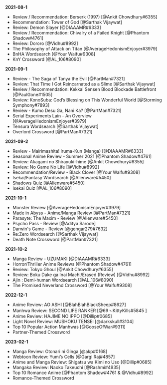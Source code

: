 
__**2021-08-1**__
- Review / Recommendation: Berserk (1997) [@Ankit Chowdhury#6355]
- Recommendation: Tower of God [@Sarthak Vijaywat]
- Review: Demon Slayer [@DIAAAMR#6333]
- Review / Recommendation: Chivalry of a Failed Knight [@Phantom Shadow#4761]
- Review: Dororo [@Vidhu#8992]
- The Philosophy of Attack on Titan [@AverageHedonismEnjoyer#3979]
- BnHA Wordsearch [@Your Waifu#9308]
- KnY Crossword [@AL_106#8090]

__**2021-09-1**__
- Review - The Saga of Tanya the Evil [@PartMan#7321]
- Review: That Time I Got Reincarnated as a Slime [@Sarthak Vijaywat]
- Review / Recommendation: Kekkai Sensen Blood Blockade Battlefront [@PaulGone#1505]
- Review: KonoSuba: God’s Blessing on This Wonderful World [@Storming Symphony#7893]
- Review - Kumo Desu Ga, Nani Ka? [@PartMan#7321]
- Serial Experiments Lain - An Overview [@AverageHedonismEnjoyer#3979]
- Tensura Wordsearch [@Sarthak Vijaywat]
- Overlord Crossword [@PartMan#7321]



__**2021-09-2**__
- Review - Mairimashita! Iruma-Kun (Manga) [@DIAAAMR#6333]
- Seasonal Anime Review - Summer 2021 [@Phantom Shadow#4761]
- Review: Akagami no Shirayuki-hime [@Ankit Chowdhury#6355]
- Review: No Game No Life [@Vidhu#8992]
- Recommendation/Review - Black Clover [@Your Waifu#9308]
- Isekai/Fantasy Wordsearch [@Alienware#5450]
- Shadows Quiz [@Alienware#5450]
- Isekai Quiz [@AL_106#8090]


__**2021-10-1**__
- Monster Review [@AverageHedonismEnjoyer#3979]
- Made in Abyss - Anime/Manga Review [@PartMan#7321]
- Parasyte: The Maxim - Review [@Alienware#5450]
- Psycho Pass - Review [@Aditya Sarode]
- Darwin's Game - Review [@gengar279#7632]
- Re:Zero Wordsearch [@Sarthak Vijaywat]
- Death Note Crossword [@PartMan#7321]

__**2021-10-2**__
- Manga Review - UZUMAKI [@DIAAAMR#6333]
- Horror/Thriller Anime Reviews [@Phantom Shadow#4761]
- Review: Tokyo Ghoul [@Ankit Chowdhury#6355]
- Review: Boku Dake ga Inai Machi/Erased (Review) [@Vidhu#8992]
- Ajin : Demi-human Wordsearch [@AL_106#8090]
- The Promised Neverland Crossword [@Your Waifu#9308]


__**2022-12-1**__
- Anime Review: AO ASHI [@BlahBlahBlackSheep#8627]
- Manhwa Review: SECOND LIFE RANKER [@69ヽKittyKills#5845 ]
- Anime Review: HAJIME NO IPPO [@Dillip#0685]
- Light Novel Review: MUSHOKU TENSEI [@darkskull#3104]
- Top 10 Popular Action Manhwas [@GooseOfWar#9311]
- Partner-Themed Crossword

__**2023-02-1**__
- Manga Review: Otonari ni Ginga [@akp#0168]
- Webtoon Review: Yumi&rsquo;s Cells [@Gargi Raj#4857]
- Anime and Manga Review: Shigatsu wa Kimi no Uso [@Dillip#0685]
- Mangaka Review: Naoko Takeuchi [@Rashmi#4935]
- Top 10 Romance Anime [@Phantom Shadow#4761 & @Vidhu#8992]
- Romance-Themed Crossword